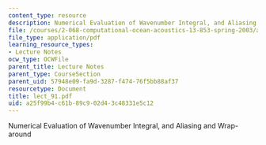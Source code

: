 ```yaml
---
content_type: resource
description: Numerical Evaluation of Wavenumber Integral, and Aliasing and Wrap-around
file: /courses/2-068-computational-ocean-acoustics-13-853-spring-2003/a25f99b4c61b89c902d43c48331e5c12_lect_91.pdf
file_type: application/pdf
learning_resource_types:
- Lecture Notes
ocw_type: OCWFile
parent_title: Lecture Notes
parent_type: CourseSection
parent_uid: 57948e09-fa9d-3287-f474-76f5bb88af37
resourcetype: Document
title: lect_91.pdf
uid: a25f99b4-c61b-89c9-02d4-3c48331e5c12
---
```

Numerical Evaluation of Wavenumber Integral, and Aliasing and Wrap-around

